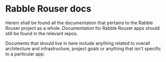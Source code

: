 # Rabble Rouser docs

Herein shall be found all the documentation that pertains to the Rabble Rouser project as a whole. Documentation for Rabble Rouser apps should still be found in the relevant repos. 

Documents that should live in here include anything related to overall architecture and infrastructure, project goals or anything that isn't specific to a particular app.
